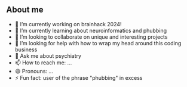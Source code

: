 ## About me

- 🔭 I’m currently working on brainhack 2024!
- 🌱 I’m currently learning about neuroinformatics and phubbing
- 👯 I’m looking to collaborate on unique and interesting projects
- 🤔 I’m looking for help with how to wrap my head around this coding business 
- 💬 Ask me about psychiatry
- 📫 How to reach me: ...
- 😄 Pronouns: ...
- ⚡ Fun fact: user of the phrase "phubbing" in excess

